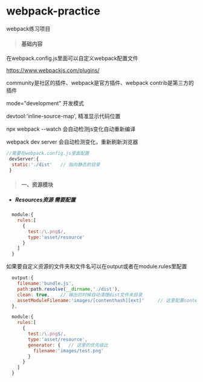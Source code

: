 # webpack-practice
webpack练习项目

> #### 基础内容

在webpack.config.js里面可以自定义webpack配置文件

https://www.webpackjs.com/plugins/

community是社区的插件、webpack是官方插件、webpack contrib是第三方的插件

mode="development"   开发模式

 devtool:'inline-source-map',    精准显示代码位置

npx webpack --watch 会自动检测js变化自动重新编译

webpack dev server 会自动检测变化，重新刷新浏览器

```js
//需要在webpack.config.js里面配置
 devServer:{
  static:'./dist'   // 指向静态的目录
 }
```

> #### 一、资源模块

- ##### Resources资源   需要配置

```js
  module:{
    rules:[
      {
        test:/\.png$/,
        type:'asset/resource'
      }
    ]
  }
```

如果要自定义资源的文件夹和文件名可以在output或者在module.rules里配置

```js
  output:{
    filename:'bundle.js',
    path:path.resolve(__dirname,'./dist'),
    clean: true,    // 输出的时候自动清理dist文件夹目录   
    assetModuleFilename:'images/[contenthash][ext]'     // 这里配置contenthash是自动生成的文件名 ext是扩展名
  },
```

```js
  module:{
    rules:[
      {
        test:/\.png$/,
        type:'asset/resource',
        generator: {   // 这里的优先级比
          filename:'images/test.png'
        }
      }
    ]
  }
```





